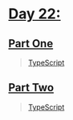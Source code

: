 # [Day 22:](https://adventofcode.com/2022/day/22)

## [Part One](https://adventofcode.com/2022/day/22#part1)

> [TypeScript](/solutions/typescript/2022/22/src/p1.ts)

## [Part Two](https://adventofcode.com/2022/day/22#part2)

> [TypeScript](/solutions/typescript/2022/22/src/p2.ts)
